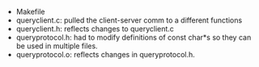 


* Makefile
* queryclient.c: pulled the client-server comm to a different functions
* queryclient.h: reflects changes to queryclient.c
* queryprotocol.h: had to modify definitions of const char*s so they can
be used in multiple files.
* queryprotocol.o: reflects changes in queryprotocol.h.
